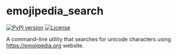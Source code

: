 
emojipedia\_search
==================================================
[![PyPI version](https://badge.fury.io/py/emojipedia_search.svg)](https://badge.fury.io/py/emojipedia_search)
[![License](https://img.shields.io/badge/License-BSD%203--Clause-blue.svg)](https://opensource.org/licenses/BSD-3-Clause)

A command-line utility that searches for unicode characters using https://emojipedia.org website.

